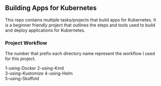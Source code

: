 ## Building Apps for Kubernetes
This repo contains multiple tasks/projects that build apps for Kubernetes. It is a beginner friendly project that outlines the steps and tools used to build and deploy applications for Kubernetes.
### Project Workflow
The number that prefix each directory name represent the workflow I used for this project.

1-using-Docker
2-using-Kind  
3-using-Kustomize
4-using-Helm  
5-using-Skaffold

